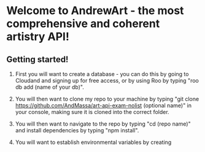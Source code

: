 # Welcome to AndrewArt - the most comprehensive and coherent artistry API!


## Getting started!

1) First you will want to create a database - you can do this by going to Cloudand and signing up for free access, or by using Roo by typing "roo db add (name of your db)".

2) You will then want to clone my repo to your machine by typing "git clone https://github.com/AndMassa/art-api-exam-nolist (optional name)" in your console, making sure it is cloned into the correct folder.

3) You will then want to navigate to the repo by typing "cd (repo name)" and install dependencies by typing "npm install".

4) You will want to establish environmental variables by creating 
